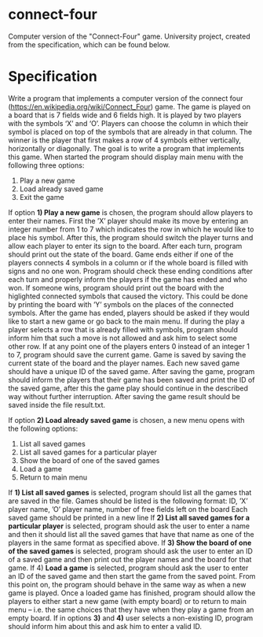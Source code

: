 # connect-four
Computer version of the "Connect-Four" game. University project, created from the specification, which can be found below.

# Specification
Write a program that implements a computer version of the connect four
(https://en.wikipedia.org/wiki/Connect_Four) game. The game is played on a board that is 7
fields wide and 6 fields high. It is played by two players with the symbols ‘X’ and ‘O’. Players
can choose the column in which their symbol is placed on top of the symbols that are already in
that column. The winner is the player that first makes a row of 4 symbols either vertically,
horizontally or diagonally. The goal is to write a program that implements this game. When
started the program should display main menu with the following three options:
1) Play a new game
2) Load already saved game
3) Exit the game

If option **1) Play a new game** is chosen, the program should allow players to enter their names.
First the ’X’ player should make its move by entering an integer number from 1 to 7 which
indicates the row in which he would like to place his symbol. After this, the program should
switch the player turns and allow each player to enter its sign to the board. After each turn,
program should print out the state of the board. Game ends either if one of the players connects 4
symbols in a column or if the whole board is filled with signs and no one won. Program should
check these ending conditions after each turn and properly inform the players if the game has
ended and who won. If someone wins, program should print out the board with the higlighted
connected symbols that caused the victory. This could be done by printing the board with ’Y’
symbols on the places of the connected symbols. After the game has ended, players should be
asked if they would like to start a new game or go back to the main menu. If during the play a
player selects a row that is already filled with symbols, program should inform him that such a
move is not allowed and ask him to select some other row. If at any point one of the players
enters 0 instead of an integer 1 to 7, program should save the current game. Game is saved by
saving the current state of the board and the player names. Each new saved game should have a
unique ID of the saved game. After saving the game, program should inform the players that
their game has been saved and print the ID of the saved game, after this the game play should
continue in the described way without further interruption. After saving the game result should
be saved inside the file result.txt.

If option **2) Load already saved game** is chosen, a new menu opens with the following options:
1) List all saved games
2) List all saved games for a particular player
3) Show the board of one of the saved games
4) Load a game
5) Return to main menu

If **1) List all saved games** is selected, program should list all the games that are saved in the
file. Games should be listed is the following format:
ID, ’X’ player name, ’O’ player name, number of free fields left on the board
Each saved game should be printed in a new line
If **2) List all saved games for a particular player** is selected, program should ask the user to
enter a name and then it should list all the saved games that have that name as one of the players
in the same format as specified above.
If **3) Show the board of one of the saved games** is selected, program should ask the user to
enter an ID of a saved game and then print out the player names and the board for that game.
If 4) **Load a game** is selected, program should ask the user to enter an ID of the saved game and
then start the game from the saved point. From this point on, the program should behave in the
same way as when a new game is played. Once a loaded game has finished, program should
allow the players to either start a new game (with empty board) or to return to main menu – i.e.
the same choices that they have when they play a game from an empty board.
If in options **3)** and **4)** user selects a non-existing ID, program should inform him about this and
ask him to enter a valid ID.
